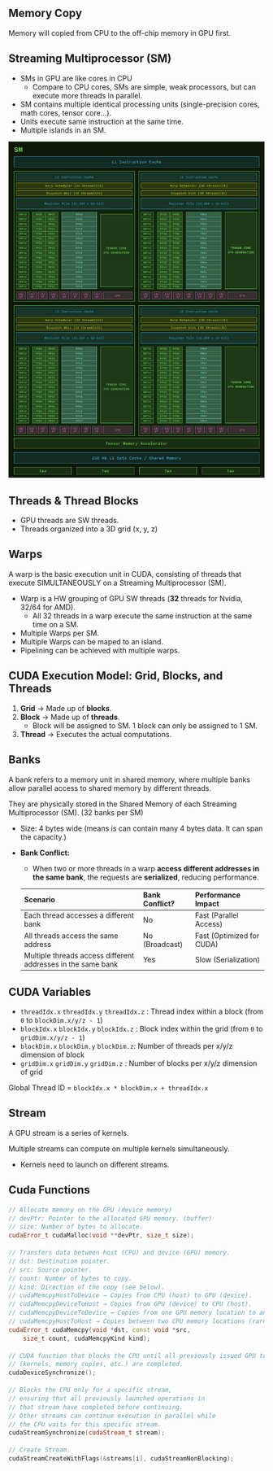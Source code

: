 ## Memory Copy

Memory will copied from CPU to the off-chip memory in GPU first.

## Streaming Multiprocessor (SM)

- SMs in GPU are like cores in CPU
    - Compare to CPU cores, SMs are simple, weak processors, but can execute more threads in parallel.
- SM contains multiple identical processing units (single-precision cores, math cores, tensor core…).
- Units execute same instruction at the same time.
- Multiple islands in an SM.

![gpu-image](/GPU/images/image.png)

## Threads & Thread Blocks

- GPU threads are SW threads.
- Threads organized into a 3D grid (x, y, z)

## Warps

A warp is the basic execution unit in CUDA, consisting of threads that execute SIMULTANEOUSLY on a Streaming Multiprocessor (SM).

- Warp is a HW grouping of GPU SW threads (**32** threads for Nvidia, 32/64 for AMD).
    - All 32 threads in a warp execute the same instruction at the same time on a SM.
- Multiple Warps per SM.
- Multiple Warps can be maped to an island.
- Pipelining can be achieved with multiple warps.

## **CUDA Execution Model: Grid, Blocks, and Threads**

1. **Grid** → Made up of **blocks**.
2. **Block** → Made up of **threads**.
    - Block will be assigned to SM. 1 block can only be assigned to 1 SM.
3. **Thread** → Executes the actual computations.

## Banks

A bank refers to a memory unit in shared memory, where multiple banks allow parallel access to shared memory by different threads.

They are physically stored in the Shared Memory of each Streaming Multiprocessor (SM). (32 banks per SM)

- Size: 4 bytes wide (means is can contain many 4 bytes data. It can span the capacity.)
- **Bank Conflict:**
    - When two or more threads in a warp **access different addresses in the same bank**, the requests are **serialized**, reducing performance.
    
    | **Scenario** | **Bank Conflict?** | **Performance Impact** |
    | --- | --- | --- |
    | Each thread accesses a different bank | No | Fast (Parallel Access) |
    | All threads access the same address | No (Broadcast) | Fast (Optimized for CUDA) |
    | Multiple threads access different addresses in the same bank | Yes | Slow (Serialization) |

## CUDA Variables

- `threadIdx.x` `threadIdx.y` `threadIdx.z` : Thread index within a block (from `0` to `blockDim.x/y/z - 1`)
- `blockIdx.x` `blockIdx.y` `blockIdx.z` : Block index within the grid (from `0` to `gridDim.x/y/z - 1`)
- `blockDim.x` `blockDim.y` `blockDim.z`: Number of threads per x/y/z dimension of block
- `gridDim.x` `gridDim.y` `gridDim.z` : Number of blocks per x/y/z dimension of grid

Global Thread ID = `blockIdx.x * blockDim.x + threadIdx.x` 

## Stream

A GPU stream is a series of kernels.

Multiple streams can compute on multiple kernels simultaneously.

- Kernels need to launch on different streams.

## Cuda Functions

```cpp
// Allocate memory on the GPU (device memory)
// devPtr: Pointer to the allocated GPU memory. (buffer)
// size: Number of bytes to allocate.
cudaError_t cudaMalloc(void **devPtr, size_t size);

// Transfers data between host (CPU) and device (GPU) memory.
// dst: Destination pointer.
// src: Source pointer.
// count: Number of bytes to copy.
// kind: Direction of the copy (see below).
// cudaMemcpyHostToDevice → Copies from CPU (host) to GPU (device).
// cudaMemcpyDeviceToHost → Copies from GPU (device) to CPU (host).
// cudaMemcpyDeviceToDevice → Copies from one GPU memory location to another.
// cudaMemcpyHostToHost → Copies between two CPU memory locations (rarely needed in CUDA)
cudaError_t cudaMemcpy(void *dst, const void *src, 
	size_t count, cudaMemcpyKind kind);
	
// CUDA function that blocks the CPU until all previously issued GPU tasks 
// (kernels, memory copies, etc.) are completed.
cudaDeviceSynchronize();  

// Blocks the CPU only for a specific stream, 
// ensuring that all previously launched operations in 
// that stream have completed before continuing.
// Other streams can continue execution in parallel while 
// the CPU waits for this specific stream.
cudaStreamSynchronize(cudaStream_t stream);

// Create Stream. 
cudaStreamCreateWithFlags(&streams[i], cudaStreamNonBlocking);
```